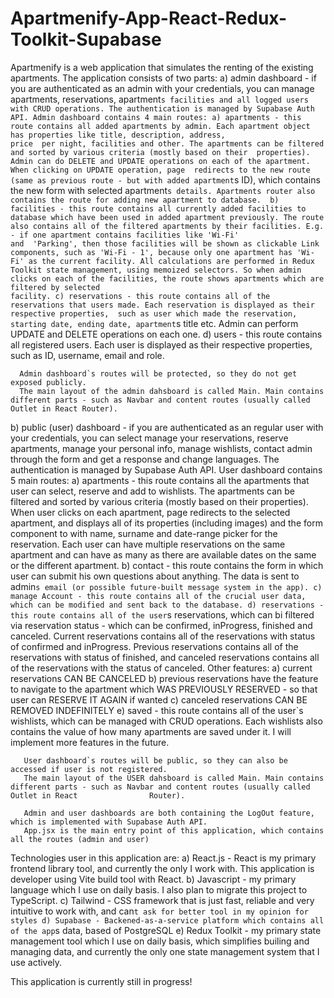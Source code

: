 # Apartmenify-App-React-Redux-Toolkit-Supabase

Apartmenify is a web application that simulates the renting of the existing apartments. The application consists of two parts: 
  a) admin dashboard - if you are authenticated as an admin with your credentials, you can manage apartments, reservations, apartment`s facilities
                       and all logged users with CRUD operations. The authentication is managed by Supabase Auth API.
                       Admin dashboard contains 4 main routes:
                          a) apartments - this route contains all added apartments by admin. Each apartment object has properties like title, description, address,                                               price 
                                          per night, facilities and other. The apartments can be filtered and sorted by various criteria (mostly based on their 
                                          properties). Admin can do DELETE and UPDATE operations on each of the apartment. When clicking on UPDATE operation, page 
                                          redirects to the new route (same as previous route - but with added apartment`s ID), which contains the new form with                                                   selected apartment`s details. Apartments router also contains the route for adding new apartment to database. 
                          b) facilities - this route contains all currently added facilities to database which have been used in added apartment previously. The route
                                          also contains all of the filtered apartments by their facilities. E.g. - if one apartment contains facilities like 'Wi-Fi'                                             and 
                                          'Parking', then those facilities will be shown as clickable Link components, such as 'Wi-Fi - 1', because only one apartment
                                          has 'Wi-Fi' as the current facility. All calculations are performed in Redux Toolkit state management, using memoized
                                          selectors. So when admin clicks on each of the facilities, the route shows apartments which are filtered by selected                                                   facility.
                          c) reservations - this route contains all of the reservations that users made. Each reservation is displayed as their respective properties, 
                                            such as user which made the reservation, starting date, ending date, apartment`s title etc. Admin can perform UPDATE and                                               DELETE operations on each one. 
                          d) users - this route contains all registered users. Each user is displayed as their respective properties, such as ID, username, email and
                                    role. 
                                    
      Admin dashboard`s routes will be protected, so they do not get exposed publicly.
      The main layout of the admin dahsboard is called Main. Main contains different parts - such as Navbar and content routes (usually called Outlet in React Router).
      
  b) public (user) dashboard - if you are authenticated as an regular user with your credentials, you can select manage your reservations, reserve apartments, manage 
                               your personal info, manage wishlists, contact admin through the form and get a response and change languages. The authentication is 
                               managed by Supabase Auth API.
                               User dashboard contains 5 main routes:
                                  a) apartments - this route contains all the apartments that user can select, reserve and add to wishlists. The apartments can be
                                                  filtered and sorted by various criteria (mostly based on their properties). When user clicks on each apartment, page 
                                                  redirects to the selected apartment, and displays all of its properties (including images) and the form component to 
                                                  with name, surname and date-range picker for the reservation. Each user can have multiple reservations on the same
                                                  apartment and can have as many as there are available dates on the same or the different apartment.
                                  b) contact - this route contains the form in which user can submit his own questions about anything. The data is sent to admin`s
                                               email (or possible future-built message system in the app).
                                  c) manage Account - this route contains all of the crucial user data, which can be modified and sent back to the database.
                                  d) reservations - this route contains all of the user`s reservations, which can bi filtered via reservation status - which can be
                                                    confirmed, inProgress, finished and canceled. Current reservations contains all of the reservations with status 
                                                    of confirmed and inProgress. Previous reservations contains all of the reservations with status of finished, and
                                                    canceled reservations contains all of the reservations with the status of canceled.
                                                    Other features: 
                                                      a) current reservations CAN BE CANCELED
                                                      b) previous reservations have the feature to navigate to the apartment which WAS PREVIOUSLY RESERVED - so that
                                                         user can RESERVE IT AGAIN if wanted
                                                      c) canceled reservations CAN BE REMOVED INDEFINITELY
                                  e) saved - this route contains all of the user`s wishlists, which can be managed with CRUD operations. Each wishlists also contains
                                             the value of how many apartments are saved under it. I will implement more features in the future.
                                             
       User dashboard`s routes will be public, so they can also be accessed if user is not registered.
       The main layout of the USER dahsboard is called Main. Main contains different parts - such as Navbar and content routes (usually called Outlet in React                Router).    
       
       Admin and user dashboards are both containing the LogOut feature, which is implemented with Supabase Auth API. 
       App.jsx is the main entry point of this application, which contains all the routes (admin and user)
       
       
Technologies user in this application are:
    a) React.js - React is my primary frontend library tool, and currently the only I work with. This application is developer using Vite build tool with React.
    b) Javascript - my primary language which I use on daily basis. I also plan to migrate this project to TypeScript.
    c) Tailwind - CSS framework that is just fast, reliable and very intuitive to work with, and can`t ask for better tool in my opinion for styles
    d) Supabase - Backened-as-a-service platform which contains all of the app`s data, based of PostgreSQL
    e) Redux Toolkit - my primary state management tool which I use on daily basis, which simplifies builing and managing data, and currently the only one state
                       management system that I use actively.
                       

This application is currently still in progress! 
